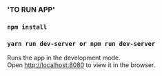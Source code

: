 ### 'TO RUN APP'
### `npm install`
### `yarn run dev-server or npm run dev-server`

Runs the app in the development mode.<br>
Open [http://localhost:8080](http://localhost:8080) to view it in the browser.



